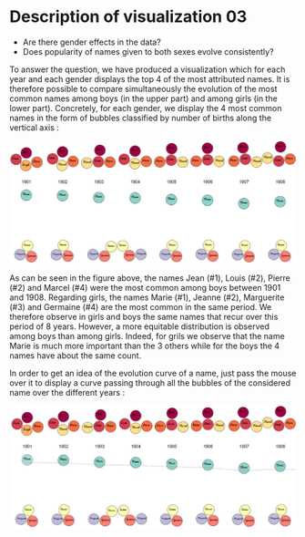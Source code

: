 # Description of visualization 03

- Are there gender effects in the data? 
- Does popularity of names given to both sexes evolve consistently?

To answer the question, we have produced a visualization which for each year and each gender displays the top 4 of the most attributed names. It is therefore possible to compare simultaneously the evolution of the most common names among boys (in the upper part) and among girls (in the lower part). Concretely, for each gender, we display the 4 most common names in the form of bubbles classified by number of births along the vertical axis : 

![alt-text-1](images/image1.png)


As can be seen in the figure above, the names Jean (#1), Louis (#2), Pierre (#2) and Marcel (#4) were the most common among boys between 1901 and 1908. Regarding girls, the names Marie (#1), Jeanne (#2), Marguerite (#3) and Germaine (#4) are the most common in the same period. We therefore observe in girls and boys the same names that recur over this period of 8 years. However, a more equitable distribution is observed among boys than among girls. Indeed, for grils we observe that the name Marie is much more important than the 3 others while for the boys the 4 names have about the same count.

In order to get an idea of the evolution curve of a name, just pass the mouse over it to display a curve passing through all the bubbles of the considered name over the different years : 

![alt-text-1](images/image2.png)



